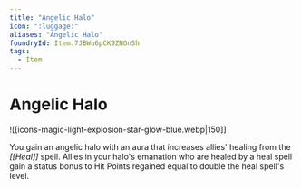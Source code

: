 ```yaml
---
title: "Angelic Halo"
icon: ":luggage:"
aliases: "Angelic Halo"
foundryId: Item.7JBWu6pCK9ZNOnSh
tags:
  - Item
---
```


# Angelic Halo
![[icons-magic-light-explosion-star-glow-blue.webp|150]]

You gain an angelic halo with an aura that increases allies' healing from the _[[Heal]]_ spell. Allies in your halo's emanation who are healed by a heal spell gain a status bonus to Hit Points regained equal to double the heal spell's level.
